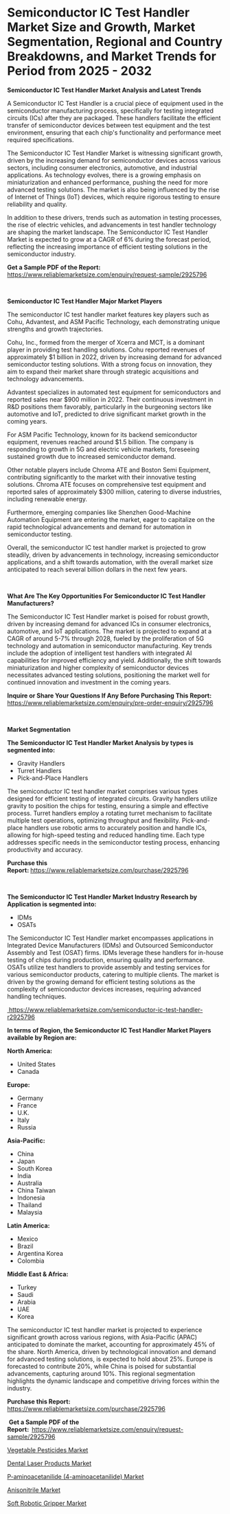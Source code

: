 <p><h1>Semiconductor IC Test Handler Market Size and Growth, Market Segmentation, Regional and Country Breakdowns, and Market Trends for Period from 2025 -  2032</h1></p><p><strong>Semiconductor IC Test Handler Market Analysis and Latest Trends</strong></p>
<p><p>A Semiconductor IC Test Handler is a crucial piece of equipment used in the semiconductor manufacturing process, specifically for testing integrated circuits (ICs) after they are packaged. These handlers facilitate the efficient transfer of semiconductor devices between test equipment and the test environment, ensuring that each chip's functionality and performance meet required specifications. </p><p>The Semiconductor IC Test Handler Market is witnessing significant growth, driven by the increasing demand for semiconductor devices across various sectors, including consumer electronics, automotive, and industrial applications. As technology evolves, there is a growing emphasis on miniaturization and enhanced performance, pushing the need for more advanced testing solutions. The market is also being influenced by the rise of Internet of Things (IoT) devices, which require rigorous testing to ensure reliability and quality. </p><p>In addition to these drivers, trends such as automation in testing processes, the rise of electric vehicles, and advancements in test handler technology are shaping the market landscape. The Semiconductor IC Test Handler Market is expected to grow at a CAGR of 6% during the forecast period, reflecting the increasing importance of efficient testing solutions in the semiconductor industry.</p></p>
<p><strong>Get a Sample PDF of the Report:&nbsp;</strong> <a href="https://www.reliablemarketsize.com/enquiry/request-sample/2925796?utm_campaign=1991&utm_medium=2&utm_source=Github&utm_content=ia&utm_term=12032025&utm_id=semiconductor-ic-test-handler">https://www.reliablemarketsize.com/enquiry/request-sample/2925796</a></p>
<p>&nbsp;</p>
<p><strong>Semiconductor IC Test Handler Major Market Players</strong></p>
<p><p>The semiconductor IC test handler market features key players such as Cohu, Advantest, and ASM Pacific Technology, each demonstrating unique strengths and growth trajectories.</p><p>Cohu, Inc., formed from the merger of Xcerra and MCT, is a dominant player in providing test handling solutions. Cohu reported revenues of approximately $1 billion in 2022, driven by increasing demand for advanced semiconductor testing solutions. With a strong focus on innovation, they aim to expand their market share through strategic acquisitions and technology advancements.</p><p>Advantest specializes in automated test equipment for semiconductors and reported sales near $900 million in 2022. Their continuous investment in R&D positions them favorably, particularly in the burgeoning sectors like automotive and IoT, predicted to drive significant market growth in the coming years.</p><p>For ASM Pacific Technology, known for its backend semiconductor equipment, revenues reached around $1.5 billion. The company is responding to growth in 5G and electric vehicle markets, foreseeing sustained growth due to increased semiconductor demand.</p><p>Other notable players include Chroma ATE and Boston Semi Equipment, contributing significantly to the market with their innovative testing solutions. Chroma ATE focuses on comprehensive test equipment and reported sales of approximately $300 million, catering to diverse industries, including renewable energy.</p><p>Furthermore, emerging companies like Shenzhen Good-Machine Automation Equipment are entering the market, eager to capitalize on the rapid technological advancements and demand for automation in semiconductor testing.</p><p>Overall, the semiconductor IC test handler market is projected to grow steadily, driven by advancements in technology, increasing semiconductor applications, and a shift towards automation, with the overall market size anticipated to reach several billion dollars in the next few years.</p></p>
<p>&nbsp;</p>
<p><strong>What Are The Key Opportunities For Semiconductor IC Test Handler Manufacturers?</strong></p>
<p><p>The Semiconductor IC Test Handler market is poised for robust growth, driven by increasing demand for advanced ICs in consumer electronics, automotive, and IoT applications. The market is projected to expand at a CAGR of around 5-7% through 2028, fueled by the proliferation of 5G technology and automation in semiconductor manufacturing. Key trends include the adoption of intelligent test handlers with integrated AI capabilities for improved efficiency and yield. Additionally, the shift towards miniaturization and higher complexity of semiconductor devices necessitates advanced testing solutions, positioning the market well for continued innovation and investment in the coming years.</p></p>
<p><strong>Inquire or Share Your Questions If Any Before Purchasing This Report:</strong> <a href="https://www.reliablemarketsize.com/enquiry/pre-order-enquiry/2925796?utm_campaign=1991&utm_medium=2&utm_source=Github&utm_content=ia&utm_term=12032025&utm_id=semiconductor-ic-test-handler">https://www.reliablemarketsize.com/enquiry/pre-order-enquiry/2925796</a></p>
<p>&nbsp;</p>
<p><strong>Market Segmentation</strong></p>
<p><strong>The Semiconductor IC Test Handler Market Analysis by types is segmented into:</strong></p>
<p><ul><li>Gravity Handlers</li><li>Turret Handlers</li><li>Pick-and-Place Handlers</li></ul></p>
<p><p>The semiconductor IC test handler market comprises various types designed for efficient testing of integrated circuits. Gravity handlers utilize gravity to position the chips for testing, ensuring a simple and effective process. Turret handlers employ a rotating turret mechanism to facilitate multiple test operations, optimizing throughput and flexibility. Pick-and-place handlers use robotic arms to accurately position and handle ICs, allowing for high-speed testing and reduced handling time. Each type addresses specific needs in the semiconductor testing process, enhancing productivity and accuracy.</p></p>
<p><strong>Purchase this Report:&nbsp;</strong><a href="https://www.reliablemarketsize.com/purchase/2925796?utm_campaign=1991&utm_medium=2&utm_source=Github&utm_content=ia&utm_term=12032025&utm_id=semiconductor-ic-test-handler">https://www.reliablemarketsize.com/purchase/2925796</a></p>
<p>&nbsp;</p>
<p><strong>The Semiconductor IC Test Handler Market Industry Research by Application is segmented into:</strong></p>
<p><ul><li>IDMs</li><li>OSATs</li></ul></p>
<p><p>The Semiconductor IC Test Handler market encompasses applications in Integrated Device Manufacturers (IDMs) and Outsourced Semiconductor Assembly and Test (OSAT) firms. IDMs leverage these handlers for in-house testing of chips during production, ensuring quality and performance. OSATs utilize test handlers to provide assembly and testing services for various semiconductor products, catering to multiple clients. The market is driven by the growing demand for efficient testing solutions as the complexity of semiconductor devices increases, requiring advanced handling techniques.</p></p>
<p><a href="https://www.reliablemarketsize.com/semiconductor-ic-test-handler-r2925796?utm_campaign=1991&utm_medium=2&utm_source=Github&utm_content=ia&utm_term=12032025&utm_id=semiconductor-ic-test-handler">&nbsp;https://www.reliablemarketsize.com/semiconductor-ic-test-handler-r2925796</a></p>
<p><strong>In terms of Region, the Semiconductor IC Test Handler Market Players available by Region are:</strong></p>
<p>
    <p> <strong> North America: </strong>
        <ul>
            <li>United States</li>
            <li>Canada</li>
        </ul>
        </p> 
    <p> <strong> Europe: </strong>
        <ul>
            <li>Germany</li>
            <li>France</li>
            <li>U.K.</li>
            <li>Italy</li>
            <li>Russia</li>
        </ul>
        </p> 
    <p> <strong> Asia-Pacific: </strong>
        <ul>
            <li>China</li>
            <li>Japan</li>
            <li>South Korea</li>
            <li>India</li>
            <li>Australia</li>
            <li>China Taiwan</li>
            <li>Indonesia</li>
            <li>Thailand</li>
            <li>Malaysia</li>
        </ul>
        </p> 
    <p> <strong> Latin America: </strong>
        <ul>
            <li>Mexico</li>
            <li>Brazil</li>
            <li>Argentina Korea</li>
            <li>Colombia</li>
        </ul>
        </p> 
    <p> <strong> Middle East & Africa: </strong>
        <ul>
            <li>Turkey</li>
            <li>Saudi</li>
            <li>Arabia</li>
            <li>UAE</li>
            <li>Korea</li>
        </ul>
    </p>
    </p>
<p><p>The semiconductor IC test handler market is projected to experience significant growth across various regions, with Asia-Pacific (APAC) anticipated to dominate the market, accounting for approximately 45% of the share. North America, driven by technological innovation and demand for advanced testing solutions, is expected to hold about 25%. Europe is forecasted to contribute 20%, while China is poised for substantial advancements, capturing around 10%. This regional segmentation highlights the dynamic landscape and competitive driving forces within the industry.</p></p>
<p><strong>Purchase this Report: </strong><a href="https://www.reliablemarketsize.com/purchase/2925796?utm_campaign=1991&utm_medium=2&utm_source=Github&utm_content=ia&utm_term=12032025&utm_id=semiconductor-ic-test-handler">https://www.reliablemarketsize.com/purchase/2925796</a></p>
<p>&nbsp;<strong>Get a Sample PDF of the Report:&nbsp;&nbsp;</strong><a href="https://www.reliablemarketsize.com/enquiry/request-sample/2925796?utm_campaign=1991&utm_medium=2&utm_source=Github&utm_content=ia&utm_term=12032025&utm_id=semiconductor-ic-test-handler">https://www.reliablemarketsize.com/enquiry/request-sample/2925796</a></p>
<p><strong></strong></p>
<p><p><a href="https://github.com/sitarzerpa3d/Market-Research-Report-List-1/blob/main/vegetable-pesticides-market.md?utm_campaign=1991&utm_medium=2&utm_source=Github&utm_content=ia&utm_term=12032025&utm_id=semiconductor-ic-test-handler">Vegetable Pesticides Market</a></p><p><a href="https://github.com/pelegeazlie5/Market-Research-Report-List-1/blob/main/dental-laser-products-market.md?utm_campaign=1991&utm_medium=2&utm_source=Github&utm_content=ia&utm_term=12032025&utm_id=semiconductor-ic-test-handler">Dental Laser Products Market</a></p><p><a href="https://github.com/ziringebrur1/Market-Research-Report-List-1/blob/main/p-aminoacetanilide-4-aminoacetanilide-market.md?utm_campaign=1991&utm_medium=2&utm_source=Github&utm_content=ia&utm_term=12032025&utm_id=semiconductor-ic-test-handler">P-aminoacetanilide (4-aminoacetanilide) Market</a></p><p><a href="https://github.com/kevoncesya4j/Market-Research-Report-List-1/blob/main/anisonitrile-market.md?utm_campaign=1991&utm_medium=2&utm_source=Github&utm_content=ia&utm_term=12032025&utm_id=semiconductor-ic-test-handler">Anisonitrile Market</a></p><p><a href="https://github.com/perbetpereir/Market-Research-Report-List-1/blob/main/soft-robotic-gripper-market.md?utm_campaign=1991&utm_medium=2&utm_source=Github&utm_content=ia&utm_term=12032025&utm_id=semiconductor-ic-test-handler">Soft Robotic Gripper Market</a></p></p>